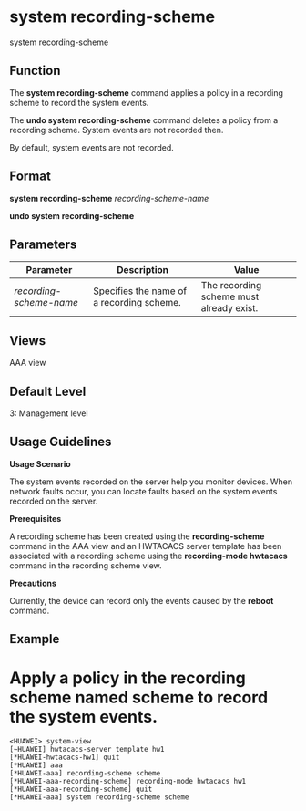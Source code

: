 system recording-scheme
=======================

system recording-scheme

Function
--------

The **system recording-scheme** command applies a policy in a recording scheme to record the system events.

The **undo system recording-scheme** command deletes a policy from a recording scheme. System events are not recorded then.

By default, system events are not recorded.



Format
------

**system recording-scheme** *recording-scheme-name*

**undo system recording-scheme**



Parameters
----------

| Parameter | Description | Value |
| --- | --- | --- |
| *recording-scheme-name* | Specifies the name of a recording scheme. | The recording scheme must already exist. |




Views
-----

AAA view



Default Level
-------------

3: Management level



Usage Guidelines
----------------

**Usage Scenario**

The system events recorded on the server help you monitor devices. When network faults occur, you can locate faults based on the system events recorded on the server.

**Prerequisites**

A recording scheme has been created using the **recording-scheme** command in the AAA view and an HWTACACS server template has been associated with a recording scheme using the **recording-mode hwtacacs** command in the recording scheme view.

**Precautions**

Currently, the device can record only the events caused by the **reboot** command.



Example
-------

# Apply a policy in the recording scheme named scheme to record the system events.
```
<HUAWEI> system-view
[~HUAWEI] hwtacacs-server template hw1
[*HUAWEI-hwtacacs-hw1] quit
[*HUAWEI] aaa
[*HUAWEI-aaa] recording-scheme scheme
[*HUAWEI-aaa-recording-scheme] recording-mode hwtacacs hw1
[*HUAWEI-aaa-recording-scheme] quit
[*HUAWEI-aaa] system recording-scheme scheme

```